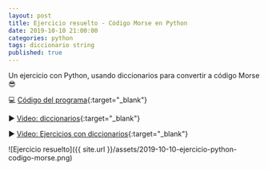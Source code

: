 ```yaml
---
layout: post
title: Ejercicio resuelto - Código Morse en Python
date: 2019-10-10 21:00:00
categories: python
tags: diccionario string
published: true
---
```


Un ejercicio con Python, usando diccionarios para convertir a código Morse 😎

💻 [Código del programa](https://repl.it/@programacionde1/codigo-Morse){:target="_blank"}

▶️ [Video: diccionarios](www.youtu.be/ymaBXPjiaPY){:target="_blank"}

▶️ [Video: Ejercicios con diccionarios](www.youtu.be/uOpW1tKKO8M){:target="_blank"}

![Ejercicio resuelto]({{ site.url }}/assets/2019-10-10-ejercicio-python-codigo-morse.png)

